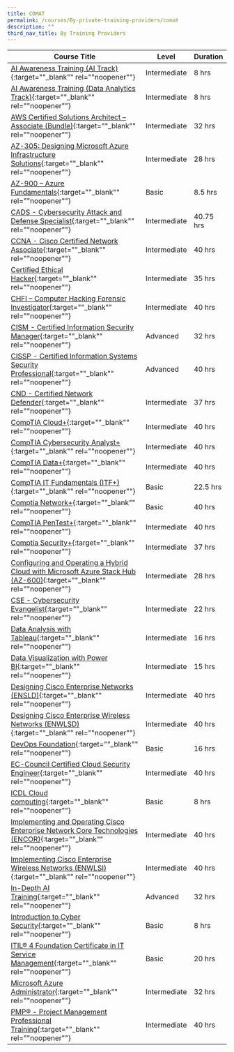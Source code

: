 ```yaml
---
title: COMAT
permalink: /courses/By-private-training-providers/comat
description: ""
third_nav_title: By Training Providers
---
```

|Course Title  | Level | Duration |
| - | - | - | 
|[AI Awareness Training (AI Track)](https://www.comat.com.sg/classroom-learning/training/ai/ai-awareness-training-ai-track/){:target=""_blank"" rel=""noopener""} |Intermediate|8 hrs |
|[AI Awareness Training (Data Analytics Track)](https://www.comat.com.sg/classroom-learning/training/ai/ai-awareness-training-data-analytics-track/){:target=""_blank"" rel=""noopener""} |Intermediate|8 hrs |
|[AWS Certified Solutions Architect – Associate (Bundle)](https://www.comat.com.sg/classroom-learning/training/cloud/aws-certified-solutions-architect-associate-bundle/){:target=""_blank"" rel=""noopener""} |Intermediate|32 hrs |
|[AZ-305: Designing Microsoft Azure Infrastructure Solutions](https://www.comat.com.sg/classroom-learning/training/cloud/az-305-designing-microsoft-azure-infrastructure-solutions/){:target=""_blank"" rel=""noopener""} |Intermediate|28 hrs |
|[AZ-900 – Azure Fundamentals](https://www.comat.com.sg/classroom-learning/training/cloud/az-900-azure-fundamentals/){:target=""_blank"" rel=""noopener""} |Basic|8.5 hrs |
|[CADS - Cybersecurity Attack and Defense Specialist](https://www.comat.com.sg/classroom-learning/training/cyber-security/cads-cybersecurity-attack-and-defense-specialist/){:target=""_blank"" rel=""noopener""} |Intermediate|40.75 hrs |
|[CCNA - Cisco Certified Network Associate](https://www.comat.com.sg/classroom-learning/training/networking/ccna-cisco-certified-network-associate/){:target=""_blank"" rel=""noopener""} |Intermediate|40 hrs |
|[Certified Ethical Hacker](https://www.comat.com.sg/classroom-learning/training/cyber-security/ceh-certified-ethical-hacker/){:target=""_blank"" rel=""noopener""} |Intermediate|35 hrs |
|[CHFI – Computer Hacking Forensic Investigator](https://www.comat.com.sg/classroom-learning/training/cyber-security/chfi-computer-hacking-forensic-investigator/){:target=""_blank"" rel=""noopener""} |Intermediate|40 hrs |
|[CISM - Certified Information Security Manager](https://www.comat.com.sg/classroom-learning/training/cyber-security/cism-certified-information-security-manager/){:target=""_blank"" rel=""noopener""} |Advanced|32 hrs |
|[CISSP - Certified Information Systems Security Professional](https://www.comat.com.sg/classroom-learning/training/cyber-security/cissp-certified-information-systems-security-professional/){:target=""_blank"" rel=""noopener""} |Advanced|40 hrs |
|[CND - Certified Network Defender](https://www.comat.com.sg/classroom-learning/training/cyber-security/cnd-certified-network-defender/){:target=""_blank"" rel=""noopener""} |Intermediate|37 hrs |
|[CompTIA Cloud+](https://www.comat.com.sg/classroom-learning/training/cloud/comptia-cloud/){:target=""_blank"" rel=""noopener""} |Intermediate|40 hrs |
|[CompTIA Cybersecurity Analyst+](https://www.comat.com.sg/classroom-learning/training/cyber-security/comptia-cybersecurity-analyst-cysa/){:target=""_blank"" rel=""noopener""} |Intermediate|40 hrs |
|[CompTIA Data+](https://www.comat.com.sg/classroom-learning/training/data-science/comptia-data/){:target=""_blank"" rel=""noopener""} |Intermediate|40 hrs |
|[CompTIA IT Fundamentals (ITF+)](https://www.comat.com.sg/classroom-learning/training/networking/comptia-it-fundamentals-itf/){:target=""_blank"" rel=""noopener""} |Basic|22.5 hrs |
|[Comptia Network+](https://www.comat.com.sg/classroom-learning/training/networking/comptia-network/){:target=""_blank"" rel=""noopener""} |Basic|40 hrs |
|[CompTIA PenTest+](https://www.comat.com.sg/classroom-learning/training/cyber-security/comptia-pentest/){:target=""_blank"" rel=""noopener""} |Intermediate|40 hrs |
|[Comptia Security+](https://www.comat.com.sg/classroom-learning/training/cyber-security/comptia-security/){:target=""_blank"" rel=""noopener""} |Intermediate|37 hrs |
|[Configuring and Operating a Hybrid Cloud with Microsoft Azure Stack Hub (AZ-600)](https://www.comat.com.sg/classroom-learning/training/cloud/configuring-and-operating-a-hybrid-cloud-with-microsoft-azure-stack-hub-az-600/){:target=""_blank"" rel=""noopener""} |Intermediate|28 hrs |
|[CSE - Cybersecurity Evangelist](https://www.comat.com.sg/classroom-learning/training/cyber-security/cse-cybersecurity-evangelist/){:target=""_blank"" rel=""noopener""} |Intermediate|22 hrs |
|[Data Analysis with Tableau](https://www.comat.com.sg/classroom-learning/training/data-science/data-analysis-with-tableau/){:target=""_blank"" rel=""noopener""} |Intermediate|16 hrs |
|[Data Visualization with Power BI](https://www.comat.com.sg/classroom-learning/training/data-science/data-visualization-with-power-bi/){:target=""_blank"" rel=""noopener""} |Intermediate|15 hrs |
|[Designing Cisco Enterprise Networks (ENSLD)](https://www.comat.com.sg/classroom-learning/training/networking/designing-cisco-enterprise-networks/){:target=""_blank"" rel=""noopener""} |Intermediate|40 hrs |
|[Designing Cisco Enterprise Wireless Networks (ENWLSD)](https://www.comat.com.sg/classroom-learning/training/networking/designing-cisco-enterprise-wireless-networks/){:target=""_blank"" rel=""noopener""} |Intermediate|40 hrs |
|[DevOps Foundation](https://www.comat.com.sg/classroom-learning/training/devops/devops-foundation/){:target=""_blank"" rel=""noopener""} |Basic|16 hrs |
|[EC-Council Certified Cloud Security Engineer](https://www.comat.com.sg/classroom-learning/training/cyber-security/ec-council-certified-cloud-security-engineer/){:target=""_blank"" rel=""noopener""} |Intermediate|40 hrs |
|[ICDL Cloud computing](https://www.comat.com.sg/classroom-learning/training/cloud/icdl-insights-cloud-computing/){:target=""_blank"" rel=""noopener""} |Basic|8 hrs |
|[Implementing and Operating Cisco Enterprise Network Core Technologies (ENCOR)](https://www.comat.com.sg/classroom-learning/training/networking/implementing-and-operating-cisco-enterprise-network-core-technologies/){:target=""_blank"" rel=""noopener""} |Intermediate|40 hrs |
|[Implementing Cisco Enterprise Wireless Networks (ENWLSI)](https://www.comat.com.sg/classroom-learning/training/networking/implementing-cisco-enterprise-wireless-networks){:target=""_blank"" rel=""noopener""} |Intermediate|40 hrs |
|[In-Depth AI Training](https://www.comat.com.sg/classroom-learning/training/ai/in-depth-ai-training/){:target=""_blank"" rel=""noopener""} |Advanced|32 hrs |
|[Introduction to Cyber Security](https://www.comat.com.sg/classroom-learning/training/cyber-security/introduction-to-cyber-security/){:target=""_blank"" rel=""noopener""} |Basic|8 hrs |
|[ITIL® 4 Foundation Certificate in IT Service Management](https://www.comat.com.sg/classroom-learning/training/it-service-management/itil-4-foundation-certificate-in-it-service-management/){:target=""_blank"" rel=""noopener""} |Basic|20 hrs |
|[Microsoft Azure Administrator](https://www.comat.com.sg/classroom-learning/training/cloud/microsoft-azure-administrator/){:target=""_blank"" rel=""noopener""} |Intermediate|32 hrs |
|[PMP® - Project Management Professional Training](https://www.comat.com.sg/classroom-learning/training/project-management/pmp-project-management-professional-training/){:target=""_blank"" rel=""noopener""} |Intermediate|40 hrs |
